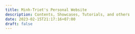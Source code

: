 ```yaml
---
title: Minh-Triet's Personal Website
description: Contents, Showcases, Tutorials, and others
date: 2023-02-15T21:17:16+07:00
draft: false
---
```

